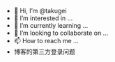 - 👋 Hi, I’m @takugei
- 👀 I’m interested in ...
- 🌱 I’m currently learning ...
- 💞️ I’m looking to collaborate on ...
- 📫 How to reach me ...
- 博客的第三方登录问题

<!---
takugei/takugei is a ✨ special ✨ repository because its `README.md` (this file) appears on your GitHub profile.
You can click the Preview link to take a look at your changes.
--->

